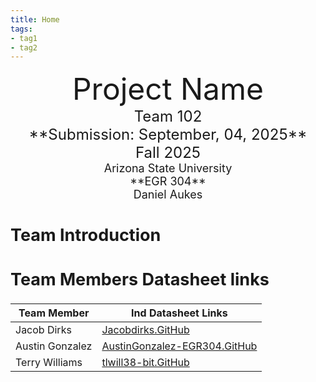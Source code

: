 ```yaml
---
title: Home
tags:
- tag1
- tag2
---
```

<center>
<font size="8">Project Name<br>
<font size="5">Team 102<br>
**Submission: September, 04, 2025**<br>
Fall 2025<br>
<font size="4">Arizona State University<br>
**EGR 304**<br>
Daniel Aukes <br>
  

</center>

## Team Introduction
<!-- so we can remove the added pieces of this introduction  - Edits here include linking to individual data sheets and team introduction (help figuring out what that means)
Edits for the team are based in App-team-org.md under docs - Appendix. and there will be other comments there -->


<!--                                                                            Goodness We need to update team Introduction SPECIFICALLY Here!!!


> This will be updated as part of the preparation for the External Review.<br>
>    ***We need to update this section to include our team introduction** <br>
>    - Good news is that as I, Jacob Dirks, am editing these points that they
>           simple pattern is easy to match.<br>
>    - Secondarily, it seems that Appendix - App-Team-org.md is in need of updates.<br>
>  <t>   - Team organization, (what is our project?),
>    - This needs to be updated to reflect a team introduction.<br>
>    - Content should also help an unfamiliar reader navigate to areas of interest. -->


## Team Members Datasheet links

| **Team Member**        |**Ind Datasheet Links** |
| ---------------------- | -----------------------| 
| Jacob Dirks            | [Jacobdirks.GitHub](https://github.com/JacobDirks/JacobDirks.github.io) |
| Austin Gonzalez        | [AustinGonzalez-EGR304.GitHub](https://github.com/AustinGonzalez-EGR304) |
| Terry Williams         |[tlwill38-bit.GitHub](https://github.com/tlwill37-bit.github) |

